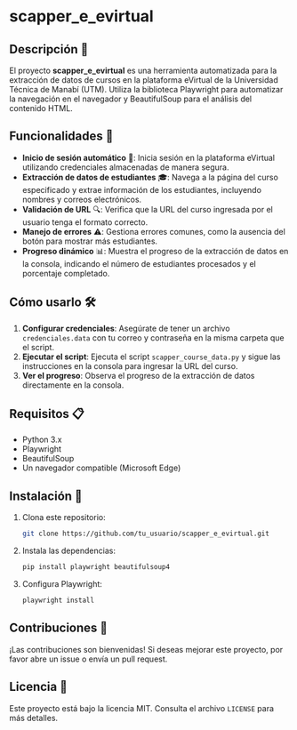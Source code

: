 # scapper_e_evirtual

## Descripción 📄

El proyecto **scapper_e_evirtual** es una herramienta automatizada para la extracción de datos de cursos en la plataforma eVirtual de la Universidad Técnica de Manabí (UTM). Utiliza la biblioteca Playwright para automatizar la navegación en el navegador y BeautifulSoup para el análisis del contenido HTML.

## Funcionalidades 🚀

- **Inicio de sesión automático** 🔐: Inicia sesión en la plataforma eVirtual utilizando credenciales almacenadas de manera segura.
- **Extracción de datos de estudiantes** 🎓: Navega a la página del curso especificado y extrae información de los estudiantes, incluyendo nombres y correos electrónicos.
- **Validación de URL** 🔍: Verifica que la URL del curso ingresada por el usuario tenga el formato correcto.
- **Manejo de errores** ⚠️: Gestiona errores comunes, como la ausencia del botón para mostrar más estudiantes.
- **Progreso dinámico** 📊: Muestra el progreso de la extracción de datos en la consola, indicando el número de estudiantes procesados y el porcentaje completado.

## Cómo usarlo 🛠️

1. **Configurar credenciales**: Asegúrate de tener un archivo `credenciales.data` con tu correo y contraseña en la misma carpeta que el script.
2. **Ejecutar el script**: Ejecuta el script `scapper_course_data.py` y sigue las instrucciones en la consola para ingresar la URL del curso.
3. **Ver el progreso**: Observa el progreso de la extracción de datos directamente en la consola.

## Requisitos 📋

- Python 3.x
- Playwright
- BeautifulSoup
- Un navegador compatible (Microsoft Edge)

## Instalación 🔧

1. Clona este repositorio:
    ```sh
    git clone https://github.com/tu_usuario/scapper_e_evirtual.git
    ```
2. Instala las dependencias:
    ```sh
    pip install playwright beautifulsoup4
    ```
3. Configura Playwright:
    ```sh
    playwright install
    ```

## Contribuciones 🤝

¡Las contribuciones son bienvenidas! Si deseas mejorar este proyecto, por favor abre un issue o envía un pull request.

## Licencia 📄

Este proyecto está bajo la licencia MIT. Consulta el archivo `LICENSE` para más detalles.
